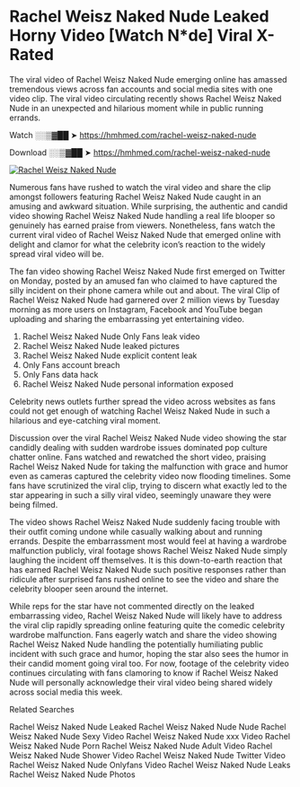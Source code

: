 ﻿# Rachel Weisz Naked Nude Leaked Horny Video [Watch N*de] Viral X-Rated

The viral video of ﻿Rachel Weisz Naked Nude emerging online has amassed tremendous views across fan accounts and social media sites with one video clip. The viral video circulating recently shows ﻿Rachel Weisz Naked Nude in an unexpected and hilarious moment while in public running errands. 

Watch ░░▒▓██ ➤ https://hmhmed.com/rachel-weisz-naked-nude

Download ░░▒▓██ ➤ https://hmhmed.com/rachel-weisz-naked-nude

[![Rachel Weisz Naked Nude](https://i.imgur.com/dJHk4Zq.gif)](https://hmhmed.com/rachel-weisz-naked-nude)

Numerous fans have rushed to watch the viral video and share the clip amongst followers featuring ﻿Rachel Weisz Naked Nude caught in an amusing and awkward situation. While surprising, the authentic and candid video showing ﻿Rachel Weisz Naked Nude handling a real life blooper so genuinely has earned praise from viewers. Nonetheless, fans watch the current viral video of ﻿Rachel Weisz Naked Nude that emerged online with delight and clamor for what the celebrity icon’s reaction to the widely spread viral video will be.

The fan video showing ﻿Rachel Weisz Naked Nude first emerged on Twitter on Monday, posted by an amused fan who claimed to have captured the silly incident on their phone camera while out and about. The viral Clip of ﻿Rachel Weisz Naked Nude had garnered over 2 million views by Tuesday morning as more users on Instagram, Facebook and YouTube began uploading and sharing the embarrassing yet entertaining video. 

1. ﻿Rachel Weisz Naked Nude Only Fans leak video
2. ﻿Rachel Weisz Naked Nude leaked pictures
3. ﻿Rachel Weisz Naked Nude explicit content leak
4. Only Fans account breach
5. Only Fans data hack
6. ﻿Rachel Weisz Naked Nude personal information exposed

Celebrity news outlets further spread the video across websites as fans could not get enough of watching ﻿Rachel Weisz Naked Nude in such a hilarious and eye-catching viral moment. 

Discussion over the viral ﻿Rachel Weisz Naked Nude video showing the star candidly dealing with sudden wardrobe issues dominated pop culture chatter online. Fans watched and rewatched the short video, praising ﻿Rachel Weisz Naked Nude for taking the malfunction with grace and humor even as cameras captured the celebrity video now flooding timelines. Some fans have scrutinized the viral clip, trying to discern what exactly led to the star appearing in such a silly viral video, seemingly unaware they were being filmed.

The video shows ﻿Rachel Weisz Naked Nude suddenly facing trouble with their outfit coming undone while casually walking about and running errands. Despite the embarrassment most would feel at having a wardrobe malfunction publicly, viral footage shows ﻿Rachel Weisz Naked Nude simply laughing the incident off themselves. It is this down-to-earth reaction that has earned ﻿Rachel Weisz Naked Nude such positive responses rather than ridicule after surprised fans rushed online to see the video and share the celebrity blooper seen around the internet.  

While reps for the star have not commented directly on the leaked embarrassing video, ﻿Rachel Weisz Naked Nude will likely have to address the viral clip rapidly spreading online featuring quite the comedic celebrity wardrobe malfunction. Fans eagerly watch and share the video showing ﻿Rachel Weisz Naked Nude handling the potentially humiliating public incident with such grace and humor, hoping the star also sees the humor in their candid moment going viral too. For now, footage of the celebrity video continues circulating with fans clamoring to know if ﻿Rachel Weisz Naked Nude will personally acknowledge their viral video being shared widely across social media this week.

Related Searches

﻿Rachel Weisz Naked Nude Leaked
﻿Rachel Weisz Naked Nude Nude
﻿Rachel Weisz Naked Nude Sexy Video
﻿Rachel Weisz Naked Nude xxx Video
﻿Rachel Weisz Naked Nude Porn
﻿Rachel Weisz Naked Nude Adult Video
﻿Rachel Weisz Naked Nude Shower Video
﻿Rachel Weisz Naked Nude Twitter Video
﻿Rachel Weisz Naked Nude Onlyfans Video
﻿Rachel Weisz Naked Nude Leaks
﻿Rachel Weisz Naked Nude Photos